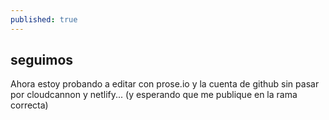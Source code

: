 ```yaml
---
published: true
---
```

## seguimos

Ahora estoy probando a editar con prose.io y la cuenta de github sin pasar por cloudcannon y netlify... (y esperando que me publique en la rama correcta)
